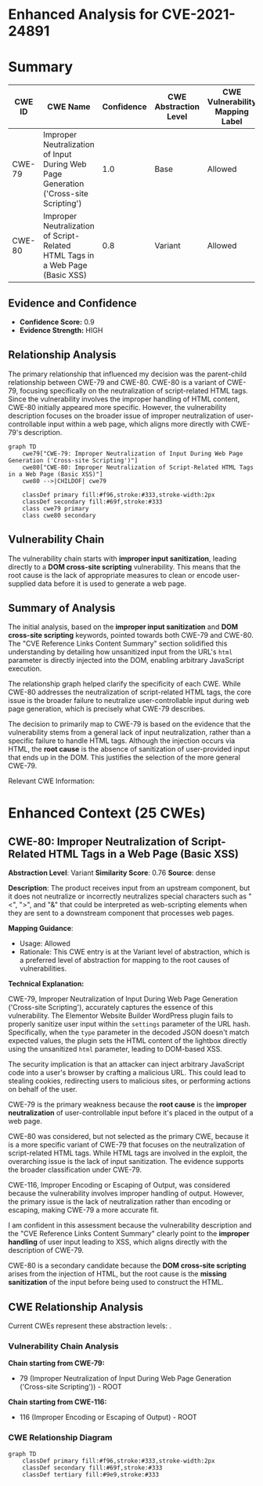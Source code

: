 # Enhanced Analysis for CVE-2021-24891

# Summary
| CWE ID | CWE Name | Confidence | CWE Abstraction Level | CWE Vulnerability Mapping Label | CWE-Vulnerability Mapping Notes |
|---|---|---|---|---|---|
| CWE-79 | Improper Neutralization of Input During Web Page Generation ('Cross-site Scripting') | 1.0 | Base | Allowed | Primary CWE |
| CWE-80 | Improper Neutralization of Script-Related HTML Tags in a Web Page (Basic XSS) | 0.8 | Variant | Allowed | Secondary Candidate |

## Evidence and Confidence

*   **Confidence Score:** 0.9
*   **Evidence Strength:** HIGH

## Relationship Analysis
The primary relationship that influenced my decision was the parent-child relationship between CWE-79 and CWE-80. CWE-80 is a variant of CWE-79, focusing specifically on the neutralization of script-related HTML tags. Since the vulnerability involves the improper handling of HTML content, CWE-80 initially appeared more specific. However, the vulnerability description focuses on the broader issue of improper neutralization of user-controllable input within a web page, which aligns more directly with CWE-79's description.

```mermaid
graph TD
    cwe79["CWE-79: Improper Neutralization of Input During Web Page Generation ('Cross-site Scripting')"]
    cwe80["CWE-80: Improper Neutralization of Script-Related HTML Tags in a Web Page (Basic XSS)"]
    cwe80 -->|CHILDOF| cwe79
    
    classDef primary fill:#f96,stroke:#333,stroke-width:2px
    classDef secondary fill:#69f,stroke:#333
    class cwe79 primary
    class cwe80 secondary
```

## Vulnerability Chain
The vulnerability chain starts with **improper input sanitization**, leading directly to a **DOM cross-site scripting** vulnerability. This means that the root cause is the lack of appropriate measures to clean or encode user-supplied data before it is used to generate a web page.

## Summary of Analysis
The initial analysis, based on the **improper input sanitization** and **DOM cross-site scripting** keywords, pointed towards both CWE-79 and CWE-80. The "CVE Reference Links Content Summary" section solidified this understanding by detailing how unsanitized input from the URL's `html` parameter is directly injected into the DOM, enabling arbitrary JavaScript execution.

The relationship graph helped clarify the specificity of each CWE. While CWE-80 addresses the neutralization of script-related HTML tags, the core issue is the broader failure to neutralize user-controllable input during web page generation, which is precisely what CWE-79 describes.

The decision to primarily map to CWE-79 is based on the evidence that the vulnerability stems from a general lack of input neutralization, rather than a specific failure to handle HTML tags. Although the injection occurs via HTML, the **root cause** is the absence of sanitization of user-provided input that ends up in the DOM. This justifies the selection of the more general CWE-79.

Relevant CWE Information:

# Enhanced Context (25 CWEs)

## CWE-80: Improper Neutralization of Script-Related HTML Tags in a Web Page (Basic XSS)
**Abstraction Level**: Variant
**Similarity Score**: 0.76
**Source**: dense

**Description**:
The product receives input from an upstream component, but it does not neutralize or incorrectly neutralizes special characters such as "<", ">", and "&" that could be interpreted as web-scripting elements when they are sent to a downstream component that processes web pages.

**Mapping Guidance**:
- Usage: Allowed
- Rationale: This CWE entry is at the Variant level of abstraction, which is a preferred level of abstraction for mapping to the root causes of vulnerabilities.

**Technical Explanation:**

CWE-79, Improper Neutralization of Input During Web Page Generation ('Cross-site Scripting'), accurately captures the essence of this vulnerability. The Elementor Website Builder WordPress plugin fails to properly sanitize user input within the `settings` parameter of the URL hash. Specifically, when the `type` parameter in the decoded JSON doesn't match expected values, the plugin sets the HTML content of the lightbox directly using the unsanitized `html` parameter, leading to DOM-based XSS.

The security implication is that an attacker can inject arbitrary JavaScript code into a user's browser by crafting a malicious URL. This could lead to stealing cookies, redirecting users to malicious sites, or performing actions on behalf of the user.

CWE-79 is the primary weakness because the **root cause** is the **improper neutralization** of user-controllable input before it's placed in the output of a web page.

CWE-80 was considered, but not selected as the primary CWE, because it is a more specific variant of CWE-79 that focuses on the neutralization of script-related HTML tags. While HTML tags are involved in the exploit, the overarching issue is the lack of input sanitization. The evidence supports the broader classification under CWE-79.

CWE-116, Improper Encoding or Escaping of Output, was considered because the vulnerability involves improper handling of output. However, the primary issue is the lack of neutralization rather than encoding or escaping, making CWE-79 a more accurate fit.

I am confident in this assessment because the vulnerability description and the "CVE Reference Links Content Summary" clearly point to the **improper handling** of user input leading to XSS, which aligns directly with the description of CWE-79.

CWE-80 is a secondary candidate because the **DOM cross-site scripting** arises from the injection of HTML, but the root cause is the **missing sanitization** of the input before being used to construct the HTML.


## CWE Relationship Analysis

Current CWEs represent these abstraction levels: .


### Vulnerability Chain Analysis

**Chain starting from CWE-79:**
- 79 (Improper Neutralization of Input During Web Page Generation ('Cross-site Scripting')) - ROOT


**Chain starting from CWE-116:**
- 116 (Improper Encoding or Escaping of Output) - ROOT



### CWE Relationship Diagram

```mermaid
graph TD
    classDef primary fill:#f96,stroke:#333,stroke-width:2px
    classDef secondary fill:#69f,stroke:#333
    classDef tertiary fill:#9e9,stroke:#333
```